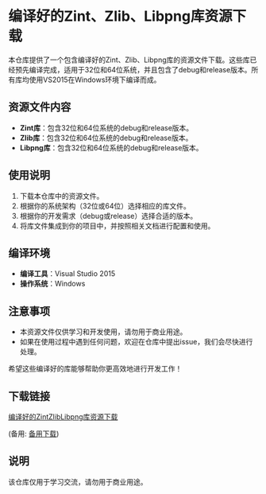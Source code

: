 # 编译好的Zint、Zlib、Libpng库资源下载

本仓库提供了一个包含编译好的Zint、Zlib、Libpng库的资源文件下载。这些库已经预先编译完成，适用于32位和64位系统，并且包含了debug和release版本。所有库均使用VS2015在Windows环境下编译而成。

## 资源文件内容

- **Zint库**：包含32位和64位系统的debug和release版本。
- **Zlib库**：包含32位和64位系统的debug和release版本。
- **Libpng库**：包含32位和64位系统的debug和release版本。

## 使用说明

1. 下载本仓库中的资源文件。
2. 根据你的系统架构（32位或64位）选择相应的库文件。
3. 根据你的开发需求（debug或release）选择合适的版本。
4. 将库文件集成到你的项目中，并按照相关文档进行配置和使用。

## 编译环境

- **编译工具**：Visual Studio 2015
- **操作系统**：Windows

## 注意事项

- 本资源文件仅供学习和开发使用，请勿用于商业用途。
- 如果在使用过程中遇到任何问题，欢迎在仓库中提出issue，我们会尽快进行处理。

希望这些编译好的库能够帮助你更高效地进行开发工作！

## 下载链接
[编译好的ZintZlibLibpng库资源下载](https://pan.quark.cn/s/e72c3429f594) 

(备用: [备用下载](https://pan.baidu.com/s/1FS_-ZRxaHqTgE2i0dhjpAw?pwd=1234))

## 说明

该仓库仅用于学习交流，请勿用于商业用途。
